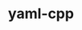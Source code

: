 ---
title: "yaml-cpp"
layout: cache
categories: [package, develop-2024-01-28]
meta: {"versions": ["0.6.3", "0.7.0"], "compilers": ["cce@=15.0.1", "gcc@=10.3.0", "gcc@=11.1.0", "gcc@=11.4.0", "gcc@=7.3.1", "gcc@=9.4.0", "oneapi@=2024.0.0"], "oss": ["amzn2", "rhel8", "sle_hpc15", "ubuntu20.04", "ubuntu22.04"], "platforms": ["linux"], "targets": ["aarch64", "neoverse_n1", "neoverse_v1", "neoverse_v2", "ppc64le", "x86_64_v3", "x86_64_v4", "zen4"], "stacks": ["aws-isc", "aws-isc-aarch64", "data-vis-sdk", "e4s", "e4s-cray-rhel", "e4s-cray-sles", "e4s-neoverse-v2", "e4s-neoverse_v1", "e4s-oneapi", "e4s-power", "e4s-rocm-external", "root"], "num_specs": 16, "num_specs_by_stack": {"root": 16, "aws-isc-aarch64": 2, "aws-isc": 1, "e4s-cray-rhel": 1, "e4s-cray-sles": 1, "e4s-neoverse_v1": 2, "e4s-power": 2, "data-vis-sdk": 1, "e4s-rocm-external": 1, "e4s": 2, "e4s-neoverse-v2": 2, "e4s-oneapi": 2}}
spec_details: [{"hash": "m7apmopzgeloogn4htbuedxwpxmdf5c4", "compiler": "gcc@=7.3.1", "versions": ["0.6.3"], "os": "amzn2", "platform": "linux", "target": "aarch64", "variants": ["build_system=cmake", "build_type=Release", "generator=make", "~ipo", "+pic", "+shared", "~tests"], "stacks": ["root", "aws-isc-aarch64"], "size": "-", "tarball": "https://binaries.spack.io/develop-2024-01-28/build_cache/linux-amzn2-aarch64/gcc-7.3.1/yaml-cpp-0.6.3/linux-amzn2-aarch64-gcc-7.3.1-yaml-cpp-0.6.3-m7apmopzgeloogn4htbuedxwpxmdf5c4.spack"}, {"hash": "mdn2zvemmm7d5x6o4yzd2rs5nwfhxs34", "compiler": "gcc@=7.3.1", "versions": ["0.6.3"], "os": "amzn2", "platform": "linux", "target": "neoverse_n1", "variants": ["build_system=cmake", "build_type=Release", "generator=make", "~ipo", "+pic", "+shared", "~tests"], "stacks": ["root", "aws-isc-aarch64"], "size": "-", "tarball": "https://binaries.spack.io/develop-2024-01-28/build_cache/linux-amzn2-neoverse_n1/gcc-7.3.1/yaml-cpp-0.6.3/linux-amzn2-neoverse_n1-gcc-7.3.1-yaml-cpp-0.6.3-mdn2zvemmm7d5x6o4yzd2rs5nwfhxs34.spack"}, {"hash": "a6ygypmxgm5cjebckct5mzxkrd4oybrp", "compiler": "gcc@=7.3.1", "versions": ["0.6.3"], "os": "amzn2", "platform": "linux", "target": "x86_64_v3", "variants": ["build_system=cmake", "build_type=Release", "generator=make", "~ipo", "+pic", "+shared", "~tests"], "stacks": ["aws-isc", "root"], "size": "-", "tarball": "https://binaries.spack.io/develop-2024-01-28/build_cache/linux-amzn2-x86_64_v3/gcc-7.3.1/yaml-cpp-0.6.3/linux-amzn2-x86_64_v3-gcc-7.3.1-yaml-cpp-0.6.3-a6ygypmxgm5cjebckct5mzxkrd4oybrp.spack"}, {"hash": "pkhnxfg4angchclqj4ucgtlw3axrlqyq", "compiler": "cce@=15.0.1", "versions": ["0.7.0"], "os": "rhel8", "platform": "linux", "target": "zen4", "variants": ["build_system=cmake", "build_type=Release", "generator=make", "~ipo", "+pic", "+shared", "~tests"], "stacks": ["root", "e4s-cray-rhel"], "size": "-", "tarball": "https://binaries.spack.io/develop-2024-01-28/build_cache/linux-rhel8-zen4/cce-15.0.1/yaml-cpp-0.7.0/linux-rhel8-zen4-cce-15.0.1-yaml-cpp-0.7.0-pkhnxfg4angchclqj4ucgtlw3axrlqyq.spack"}, {"hash": "u6msubhh7gzysaxcqlpvny26gsgjok7u", "compiler": "gcc@=10.3.0", "versions": ["0.7.0"], "os": "sle_hpc15", "platform": "linux", "target": "x86_64_v4", "variants": ["build_system=cmake", "build_type=Release", "generator=make", "~ipo", "+pic", "+shared", "~tests"], "stacks": ["root", "e4s-cray-sles"], "size": "-", "tarball": "https://binaries.spack.io/develop-2024-01-28/build_cache/linux-sle_hpc15-x86_64_v4/gcc-10.3.0/yaml-cpp-0.7.0/linux-sle_hpc15-x86_64_v4-gcc-10.3.0-yaml-cpp-0.7.0-u6msubhh7gzysaxcqlpvny26gsgjok7u.spack"}, {"hash": "xluubqb3ramh22les2cmv5ekko6cxkqk", "compiler": "gcc@=11.4.0", "versions": ["0.7.0"], "os": "ubuntu20.04", "platform": "linux", "target": "neoverse_v1", "variants": ["build_system=cmake", "build_type=Release", "generator=make", "~ipo", "+pic", "+shared", "~tests"], "stacks": ["root", "e4s-neoverse_v1"], "size": "-", "tarball": "https://binaries.spack.io/develop-2024-01-28/build_cache/linux-ubuntu20.04-neoverse_v1/gcc-11.4.0/yaml-cpp-0.7.0/linux-ubuntu20.04-neoverse_v1-gcc-11.4.0-yaml-cpp-0.7.0-xluubqb3ramh22les2cmv5ekko6cxkqk.spack"}, {"hash": "bss5bdk3wjrwi7x6pfiqzkuc7dp42ykn", "compiler": "gcc@=11.4.0", "versions": ["0.6.3"], "os": "ubuntu20.04", "platform": "linux", "target": "neoverse_v1", "variants": ["build_system=cmake", "build_type=Release", "generator=make", "~ipo", "+pic", "+shared", "~tests"], "stacks": ["root", "e4s-neoverse_v1"], "size": "-", "tarball": "https://binaries.spack.io/develop-2024-01-28/build_cache/linux-ubuntu20.04-neoverse_v1/gcc-11.4.0/yaml-cpp-0.6.3/linux-ubuntu20.04-neoverse_v1-gcc-11.4.0-yaml-cpp-0.6.3-bss5bdk3wjrwi7x6pfiqzkuc7dp42ykn.spack"}, {"hash": "7jmseaehyqvcur7zviimxdjms5ht4vik", "compiler": "gcc@=9.4.0", "versions": ["0.7.0"], "os": "ubuntu20.04", "platform": "linux", "target": "ppc64le", "variants": ["build_system=cmake", "build_type=Release", "generator=make", "~ipo", "+pic", "+shared", "~tests"], "stacks": ["root", "e4s-power"], "size": "-", "tarball": "https://binaries.spack.io/develop-2024-01-28/build_cache/linux-ubuntu20.04-ppc64le/gcc-9.4.0/yaml-cpp-0.7.0/linux-ubuntu20.04-ppc64le-gcc-9.4.0-yaml-cpp-0.7.0-7jmseaehyqvcur7zviimxdjms5ht4vik.spack"}, {"hash": "f7oldqyobdjtsmlrtjr7s73z3ukdikdo", "compiler": "gcc@=9.4.0", "versions": ["0.6.3"], "os": "ubuntu20.04", "platform": "linux", "target": "ppc64le", "variants": ["build_system=cmake", "build_type=Release", "generator=make", "~ipo", "+pic", "+shared", "~tests"], "stacks": ["root", "e4s-power"], "size": "-", "tarball": "https://binaries.spack.io/develop-2024-01-28/build_cache/linux-ubuntu20.04-ppc64le/gcc-9.4.0/yaml-cpp-0.6.3/linux-ubuntu20.04-ppc64le-gcc-9.4.0-yaml-cpp-0.6.3-f7oldqyobdjtsmlrtjr7s73z3ukdikdo.spack"}, {"hash": "hjaafy4j5fnd4eaophk2nu27deade6y7", "compiler": "gcc@=11.1.0", "versions": ["0.7.0"], "os": "ubuntu20.04", "platform": "linux", "target": "x86_64_v3", "variants": ["build_system=cmake", "build_type=Release", "generator=make", "~ipo", "+pic", "+shared", "~tests"], "stacks": ["root", "data-vis-sdk"], "size": "-", "tarball": "https://binaries.spack.io/develop-2024-01-28/build_cache/linux-ubuntu20.04-x86_64_v3/gcc-11.1.0/yaml-cpp-0.7.0/linux-ubuntu20.04-x86_64_v3-gcc-11.1.0-yaml-cpp-0.7.0-hjaafy4j5fnd4eaophk2nu27deade6y7.spack"}, {"hash": "he3w3liiv5g4i6jdihwwhgr67o4y47yv", "compiler": "gcc@=11.4.0", "versions": ["0.7.0"], "os": "ubuntu20.04", "platform": "linux", "target": "x86_64_v3", "variants": ["build_system=cmake", "build_type=Release", "generator=make", "~ipo", "+pic", "+shared", "~tests"], "stacks": ["e4s-rocm-external", "root", "e4s"], "size": "-", "tarball": "https://binaries.spack.io/develop-2024-01-28/build_cache/linux-ubuntu20.04-x86_64_v3/gcc-11.4.0/yaml-cpp-0.7.0/linux-ubuntu20.04-x86_64_v3-gcc-11.4.0-yaml-cpp-0.7.0-he3w3liiv5g4i6jdihwwhgr67o4y47yv.spack"}, {"hash": "pzcevoy3hzmlxdkqii6pxijuju6spv67", "compiler": "gcc@=11.4.0", "versions": ["0.6.3"], "os": "ubuntu20.04", "platform": "linux", "target": "x86_64_v3", "variants": ["build_system=cmake", "build_type=Release", "generator=make", "~ipo", "+pic", "+shared", "~tests"], "stacks": ["e4s", "root"], "size": "-", "tarball": "https://binaries.spack.io/develop-2024-01-28/build_cache/linux-ubuntu20.04-x86_64_v3/gcc-11.4.0/yaml-cpp-0.6.3/linux-ubuntu20.04-x86_64_v3-gcc-11.4.0-yaml-cpp-0.6.3-pzcevoy3hzmlxdkqii6pxijuju6spv67.spack"}, {"hash": "57odg2k4izjhcopevxwcgkrtzprdrxw5", "compiler": "gcc@=11.4.0", "versions": ["0.7.0"], "os": "ubuntu22.04", "platform": "linux", "target": "neoverse_v2", "variants": ["build_system=cmake", "build_type=Release", "generator=make", "~ipo", "+pic", "+shared", "~tests"], "stacks": ["root", "e4s-neoverse-v2"], "size": "-", "tarball": "https://binaries.spack.io/develop-2024-01-28/build_cache/linux-ubuntu22.04-neoverse_v2/gcc-11.4.0/yaml-cpp-0.7.0/linux-ubuntu22.04-neoverse_v2-gcc-11.4.0-yaml-cpp-0.7.0-57odg2k4izjhcopevxwcgkrtzprdrxw5.spack"}, {"hash": "khurs6ehyzbxsiazsayjyjtigjmvdosy", "compiler": "gcc@=11.4.0", "versions": ["0.6.3"], "os": "ubuntu22.04", "platform": "linux", "target": "neoverse_v2", "variants": ["build_system=cmake", "build_type=Release", "generator=make", "~ipo", "+pic", "+shared", "~tests"], "stacks": ["root", "e4s-neoverse-v2"], "size": "-", "tarball": "https://binaries.spack.io/develop-2024-01-28/build_cache/linux-ubuntu22.04-neoverse_v2/gcc-11.4.0/yaml-cpp-0.6.3/linux-ubuntu22.04-neoverse_v2-gcc-11.4.0-yaml-cpp-0.6.3-khurs6ehyzbxsiazsayjyjtigjmvdosy.spack"}, {"hash": "kga2sdzfc2z4kadeg72qosi32riugbjx", "compiler": "oneapi@=2024.0.0", "versions": ["0.7.0"], "os": "ubuntu22.04", "platform": "linux", "target": "x86_64_v3", "variants": ["build_system=cmake", "build_type=Release", "generator=make", "~ipo", "+pic", "+shared", "~tests"], "stacks": ["root", "e4s-oneapi"], "size": "-", "tarball": "https://binaries.spack.io/develop-2024-01-28/build_cache/linux-ubuntu22.04-x86_64_v3/oneapi-2024.0.0/yaml-cpp-0.7.0/linux-ubuntu22.04-x86_64_v3-oneapi-2024.0.0-yaml-cpp-0.7.0-kga2sdzfc2z4kadeg72qosi32riugbjx.spack"}, {"hash": "pqo6kxdyojuu6l7bhvxplzstplwevxl7", "compiler": "oneapi@=2024.0.0", "versions": ["0.6.3"], "os": "ubuntu22.04", "platform": "linux", "target": "x86_64_v3", "variants": ["build_system=cmake", "build_type=Release", "generator=make", "~ipo", "+pic", "+shared", "~tests"], "stacks": ["root", "e4s-oneapi"], "size": "-", "tarball": "https://binaries.spack.io/develop-2024-01-28/build_cache/linux-ubuntu22.04-x86_64_v3/oneapi-2024.0.0/yaml-cpp-0.6.3/linux-ubuntu22.04-x86_64_v3-oneapi-2024.0.0-yaml-cpp-0.6.3-pqo6kxdyojuu6l7bhvxplzstplwevxl7.spack"}]
---